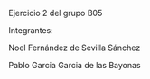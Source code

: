 ﻿Ejercicio 2 del grupo B05

Integrantes:

Noel Fernández de Sevilla Sánchez

Pablo Garcia Garcia de las Bayonas
